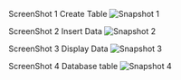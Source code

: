 ScreenShot 1 Create Table
![Snapshot 1](https://cloud.githubusercontent.com/assets/16992391/14083504/ae653e8e-f533-11e5-9f51-c6c58e84df46.JPG)

ScreenShot 2 Insert Data
![Snapshot 2](https://cloud.githubusercontent.com/assets/16992391/14083520/c3be1670-f533-11e5-8b4f-71c83f7342c2.JPG)

ScreenShot 3 Display Data
![Snapshot 3](https://cloud.githubusercontent.com/assets/16992391/14083537/da72170e-f533-11e5-9def-0bb85e035fa7.JPG)

ScreenShot 4 Database table
![Snapshot 4](https://cloud.githubusercontent.com/assets/16992391/14083543/e645f5b4-f533-11e5-90c1-8cd6a861d151.JPG)